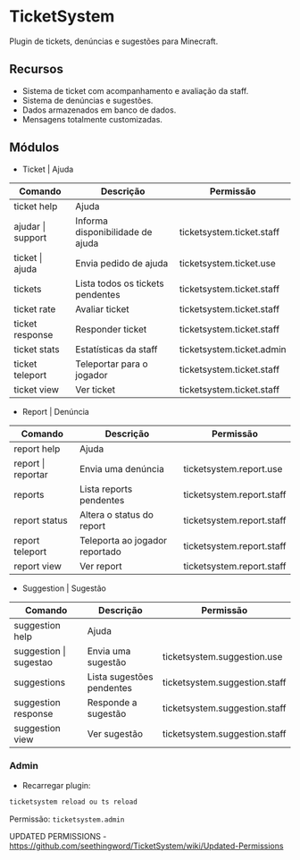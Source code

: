# TicketSystem
Plugin de tickets, denúncias e sugestões para Minecraft.

## Recursos

- Sistema de ticket com acompanhamento e avaliação da staff.
- Sistema de denúncias e sugestões.
- Dados armazenados em banco de dados.
- Mensagens totalmente customizadas.

## Módulos

- Ticket | Ajuda

| Comando | Descrição | Permissão |
| ------ | ------ | ----- |
| ticket help | Ajuda | 
| ajudar \| support | Informa disponibilidade de ajuda | ticketsystem.ticket.staff
| ticket \| ajuda | Envia pedido de ajuda | ticketsystem.ticket.use
| tickets | Lista todos os tickets pendentes | ticketsystem.ticket.staff
| ticket rate | Avaliar ticket | ticketsystem.ticket.staff
| ticket response | Responder ticket | ticketsystem.ticket.staff
| ticket stats | Estatísticas da staff | ticketsystem.ticket.admin
| ticket teleport | Teleportar para o jogador | ticketsystem.ticket.staff
| ticket view | Ver ticket | ticketsystem.ticket.staff

- Report | Denúncia

| Comando | Descrição | Permissão |
| ------ | ------ | ----- |
| report help | Ajuda |
| report \| reportar | Envia uma denúncia | ticketsystem.report.use
| reports | Lista reports pendentes | ticketsystem.report.staff
| report status | Altera o status do report | ticketsystem.report.staff
| report teleport | Teleporta ao jogador reportado | ticketsystem.report.staff
| report view | Ver report | ticketsystem.report.staff

- Suggestion | Sugestão

| Comando | Descrição | Permissão |
| ------ | ------ | ----- |
| suggestion help | Ajuda |
| suggestion \| sugestao | Envia uma sugestão | ticketsystem.suggestion.use
| suggestions | Lista sugestões pendentes | ticketsystem.suggestion.staff
| suggestion response | Responde a sugestão | ticketsystem.suggestion.staff
| suggestion view | Ver sugestão | ticketsystem.suggestion.staff

### Admin
- Recarregar plugin:
```sh
ticketsystem reload ou ts reload
```
Permissão: ```ticketsystem.admin```

UPDATED PERMISSIONS - https://github.com/seethingword/TicketSystem/wiki/Updated-Permissions
